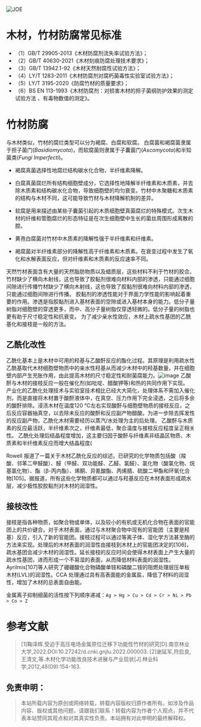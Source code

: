 ![JOE](https://github.com/user-attachments/assets/751d86df-ced6-4f49-8e37-0cfb1dc5f958)
# 木材，竹材防腐常见标准
- （1）GB/T 29905-2013《木材防腐剂流失率试验方法》；
- （2）GB/T 40630-2021《木材刻痕防腐处理技术要求》；
- （3）GB/T 13942.1-92《木材天然耐腐性试验方法》；
- （4）LY/T 1283-2011《木材防腐剂对腐朽菌毒性实验室试验方法》；
- （5）LY/T 3195-2020《防腐竹材的质量要求》；
- （6）BS EN 113-1993《木材防腐剂：对损害木材的担子菌纲防护效果的测定试验方法 、有毒物数值的测定》。
# 竹材防腐
与木材类似，竹材的腐烂类型可以分为褐腐、白腐和软腐。
白腐菌和褐腐菌隶属于担子菌门(_Basidiomycota_)，而软腐菌则隶属于子囊菌门(_Ascomycota_)和半知菌类(_Fungi Imperfecti_)。

- 褐腐真菌选择性地腐烂结构碳水化合物，半纤维素降解。
- 白腐真菌腐烂所有结构细胞壁成分，它选择性地降解半纤维素和木质素，并去除木质素和结构碳水化合物，导致细胞壁的均匀衰变。竹材中木聚糖和木质素的结构与木材不同，这可能导致竹材与木材降解机制的差异。
- 软腐是用来描述由某些子囊菌引起的木质细胞壁真菌腐烂的特殊模式。次生木材的纤维和管胞腐烂的形态特征是在次生细胞壁中生长的菌丝周围形成离散的腔。

- 黄孢白腐菌对竹材中木质素的降解性强于半纤维素和纤维素。
- 褐腐菌对半纤维素部分的降解性高于纤维素和木质素。在衰变过程中发生了氧化和水解表面反应，但对纤维素和木质素的反应速率不同。

天然竹材表面含有大量的天然脂肪物质以及蜡质层，这些材料不利于竹材的胶合。竹材缺少了横向木射线，这也导致了胶黏剂很难向材料内部的渗透，只能通过细胞间隙进行传播竹材缺少了横向木射线，这也导致了胶黏剂很难向材料内部的渗透，只能通过细胞间隙进行传播。
胶黏剂的渗透性能对于界面力学性能的影响起着重要的作用。渗透是指胶黏剂进入基材表面的空隙或进入基材本身的能力。低分子量树脂对细胞壁的穿透更多，而中、高分子量树脂仅穿透轻微的。低分子量的树脂也更有助于尺寸稳定性和抗衰变。
为了减少亲水性效应，木材上疏水性基团的乙酰基化和接枝是一般的方法。

## 乙酰化改性
乙酰化基本上是木材中可用的羟基与乙酸酐反应的酯化过程。其原理是利用疏水性乙酰基取代木材细胞壁物质中的亲水性羟基从而减少木材中的羟基数量，并在细胞壁内部产生充胀作用，由此提高木材的尺寸稳定性和耐菌腐能力。![image](https://github.com/user-attachments/assets/fc953ef7-2413-473a-b18d-a041270b5bda)
乙酸酐与木材的接枝反应一般在催化剂(如吡啶、醋酸钾等)和热的共同作用下实现。
产业化的乙酰化处理技术与实验室技术相比已经大大简化，处理体系不需加入催化剂，而是直接将木材置于酸酐液体中，在真空、压力作用下完全浸透，之后将多余的酸酐排除。浸渍木材在温度120 ℃左右实现酸酐与细胞壁物质的接枝反应，之后反应容器抽真空，以去除未反应的酸酐和反应副产物醋酸。为进一步除去挥发性的反应副产物，乙酰化木材需要经历以蒸汽/水处理为主的后处理。
乙酸酐与木质素的反应最活跃，半纤维素次之，纤维素最低，聚合温度与接枝反应程度呈正相关性。
乙酰化处理后结晶程度增加，这主要归因于酸酐与纤维素非结晶区物质、木质素和半纤维素反应而增大结晶程度(

Rowell 报道了一篇关于木材乙酰化反应的综述。已研究的化学物质包括酸（羧酸、邻苯二甲醛酸）、醛（甲醛、双功能醛、乙醛、氯醛）、氯化物（酸氯化物、烷基氯化物）、酯（β-丙内酯）、烯酮、异氰酸酯、丙烯腈、硫酸二甲酯和环氧化合物[105]。据报道，所有这些化学物质都可以通过与羟基反应在木材表面形成疏水层，减少极性胶胶黏剂对木材的润湿性。
## 接枝改性
接枝是指各种物质，如聚合物或单体，以及较小的有机或无机化合物在表面的官能团上的共价键合。对于木材表面，通过与木材聚合物中现有的官能团（主要是羟基）反应，引入了新的官能团。接枝过程可以通过等离子体、湿化学方法甚至酶的方法来实现。处理后的木材表面的润湿性由接枝到木材上的官能团决定的[106]，疏水基团会减少木材的润湿性。延长接枝的反应时间会使得木材表面上产生大量的疏水性基团，进而形成一个不易湿的表面，从而降低材料表面的润湿性。Ayrilmis[107]等人研究了硼硼酸化合物磷酸单铵和磷酸二铵的阻燃处理层压单板木材(LVL)的润湿性。CCA 处理通过具有高表面能的金属盐，降低了材料的润湿性，增加了木材的总表面自由能。

金属离子抑制细菌的活性按下列顺序递减：`Ag > Hg > Cu > Cd > Cr > Ni > Pb > Co > Z`

# 参考文献

> [1]鞠泽辉.受迫于高压电场金属原位迁移下功能性竹材的研究[D].南京林业大学,2022.DOI:10.27242/d.cnki.gnjlu.2022.000003.
> [2]谢延军,符启良,王清文,等.木材化学功能改良技术进展与产业现状[J].林业科学,2012,48(09):154-163.

## 免责申明：
> 本站所载内容为原创或网络转载，转载内容版权归原作者所有。如涉及作品内容、版权或其他问题，请跟我们联系！转载内容为作者个人观点，并不代表本站赞同其观点和对其真实性负责。本站拥有对此申明的最终解释权。